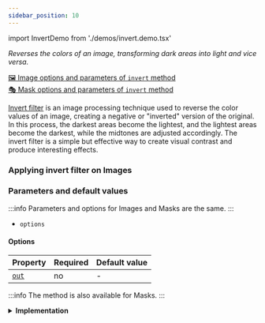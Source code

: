 ```yaml
---
sidebar_position: 10
---
```


import InvertDemo from './demos/invert.demo.tsx'

_Reverses the colors of an image, transforming dark areas into light and vice versa._

[🖼️ Image options and parameters of `invert` method](https://image-js.github.io/image-js-typescript/classes/Image.html#invert 'github.io link')  
[🎭 Mask options and parameters of `invert` method](https://image-js.github.io/image-js-typescript/classes/Mask.html#invert 'github.io link')

[Invert filter](<https://en.wikipedia.org/wiki/Negative_(photography)> 'wikipedia link on negative filtering') is an image processing technique used to reverse the color values of an image, creating a negative or "inverted" version of the original. In this process, the darkest areas become the lightest, and the lightest areas become the darkest, while the midtones are adjusted accordingly. The invert filter is a simple but effective way to create visual contrast and produce interesting effects.

### Applying invert filter on Images

<InvertDemo />

### Parameters and default values

:::info
Parameters and options for Images and Masks are the same.
:::

- `options`

#### Options

| Property                                                                                  | Required | Default value |
| ----------------------------------------------------------------------------------------- | -------- | ------------- |
| [`out`](https://image-js.github.io/image-js-typescript/interfaces/InvertOptions.html#out) | no       | -             |

:::info
The method is also available for Masks.
:::

<details>
<summary><b>Implementation</b></summary>

Here's how invert filter is implemented in ImageJS:

_Pixel Transformation_: For each pixel in the image, the inversion filter transforms its color [intensity](../../Glossary.md#intensity 'glossary link on intensity') value. The new intensity value is calculated using the formula:

$$New Intensity = Max Intensity - Original Intensity$$

Where $$Max Intensity$$ is the maximum possible intensity value for the color channel.

:::warning
ImageJS uses components to calculate each pixel value and leaves alpha channel unchanged. For more information about channels and components visit [this link](../../Useful%20tips/Channel%20vs%20component.md).
:::

</details>
